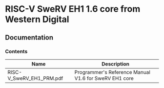 # RISC-V SweRV EH1 1.6 core from Western Digital

## Documentation

### Contents
Name                     | Description
----------------------   | ------------------------------
RISC-V_SweRV_EH1_PRM.pdf | Programmer's Reference Manual V1.6 for SweRV EH1 core
